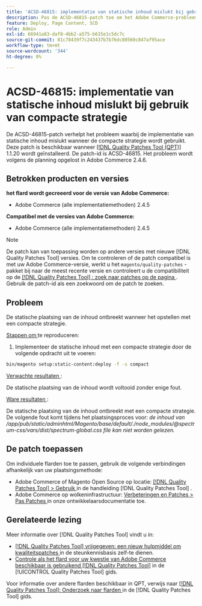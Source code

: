 ```yaml
---
title: 'ACSD-46815: implementatie van statische inhoud mislukt bij gebruik van compacte strategie'
description: Pas de ACSD-46815-patch toe om het Adobe Commerce-probleem op te lossen waarbij de implementatie van statische inhoud mislukt bij gebruik van een compacte strategie.
feature: Deploy, Page Content, SCD
role: Admin
exl-id: 66941a83-daf8-4bb2-a575-b615e1c5dc7c
source-git-commit: 81c78439f7c243437b7b76dc80560c847af95ace
workflow-type: tm+mt
source-wordcount: '344'
ht-degree: 0%

---
```


# ACSD-46815: implementatie van statische inhoud mislukt bij gebruik van compacte strategie

De ACSD-46815-patch verhelpt het probleem waarbij de implementatie van statische inhoud mislukt wanneer de compacte strategie wordt gebruikt. Deze patch is beschikbaar wanneer [[!DNL Quality Patches Tool (QPT)] ](https://support.magento.com/hc/en-us/articles/360047139492) 1.1.20 wordt geïnstalleerd. De patch-id is ACSD-46815. Het probleem wordt volgens de planning opgelost in Adobe Commerce 2.4.6.

## Betrokken producten en versies

**het flard wordt gecreeerd voor de versie van Adobe Commerce:**

* Adobe Commerce (alle implementatiemethoden) 2.4.5

**Compatibel met de versies van Adobe Commerce:**

* Adobe Commerce (alle implementatiemethoden) 2.4.5

>[!NOTE]
>
>De patch kan van toepassing worden op andere versies met nieuwe [!DNL Quality Patches Tool] versies. Om te controleren of de patch compatibel is met uw Adobe Commerce-versie, werkt u het `magento/quality-patches` -pakket bij naar de meest recente versie en controleert u de compatibiliteit op de [[!DNL Quality Patches Tool] : zoek naar patches op de pagina ](https://experienceleague.adobe.com/tools/commerce-quality-patches/index.html) . Gebruik de patch-id als een zoekwoord om de patch te zoeken.

## Probleem

De statische plaatsing van de inhoud ontbreekt wanneer het opstellen met een compacte strategie.

<u> Stappen om </u> te reproduceren:

1. Implementeer de statische inhoud met een compacte strategie door de volgende opdracht uit te voeren:

```bash
bin/magento setup:static-content:deploy -f -s compact
```

<u> Verwachte resultaten </u>:

De statische plaatsing van de inhoud wordt voltooid zonder enige fout.

<u> Ware resultaten </u>:

De statische plaatsing van de inhoud ontbreekt met een compacte strategie. De volgende fout komt tijdens het plaatsingsproces voor: *de inhoud van /app/pub/static/adminhtml/Magento/base/default/./node_modules/@spectrum-css/vars/dist/spectrum-global.css file kan niet worden gelezen.*

## De patch toepassen

Om individuele flarden toe te passen, gebruik de volgende verbindingen afhankelijk van uw plaatsingsmethode:

* Adobe Commerce of Magento Open Source op locatie: [[!DNL Quality Patches Tool]  > Gebruik ](/help/tools/quality-patches-tool/usage.md) in de handleiding [!DNL Quality Patches Tool] .
* Adobe Commerce op wolkeninfrastructuur: [ Verbeteringen en Patches > Pas Patches ](https://experienceleague.adobe.com/docs/commerce-cloud-service/user-guide/develop/upgrade/apply-patches.html) in onze ontwikkelaarsdocumentatie toe.

## Gerelateerde lezing

Meer informatie over [!DNL Quality Patches Tool] vindt u in:

* [[!DNL Quality Patches Tool]  vrijgegeven: een nieuw hulpmiddel om kwaliteitspatches ](https://experienceleague.adobe.com/en/docs/commerce-knowledge-base/kb/announcements/commerce-announcements/magento-quality-patches-released-new-tool-to-self-serve-quality-patches) in de steunkennisbasis zelf-te dienen.
* [ Controle als het flard voor uw kwestie van Adobe Commerce beschikbaar is gebruikend  [!DNL Quality Patches Tool]](/help/tools/quality-patches-tool/patches-available-in-qpt/check-patch-for-magento-issue-with-magento-quality-patches.md) in de [!UICONTROL Quality Patches Tool] gids.


Voor informatie over andere flarden beschikbaar in QPT, verwijs naar [[!DNL Quality Patches Tool]: Onderzoek naar flarden ](https://experienceleague.adobe.com/tools/commerce-quality-patches/index.html) in de [!DNL Quality Patches Tool] gids.
